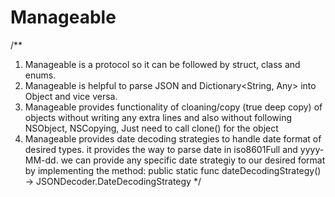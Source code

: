# Manageable
/**

 1. Manageable is a protocol so it can be followed by struct, class and enums.
 2. Manageable is helpful to parse JSON and Dictionary<String, Any> into Object and vice versa.
 3. Manageable provides functionality of cloaning/copy (true deep copy) of objects without writing any extra lines and also without following NSObject, NSCopying, Just need to call clone() for the object
 4. Manageable provides date decoding strategies to handle date format of desired types. it provides the way to parse date in iso8601Full and yyyy-MM-dd. we can provide any specific date strategiy to our desired format by implementing the method:
     public static func dateDecodingStrategy() -> JSONDecoder.DateDecodingStrategy
*/
